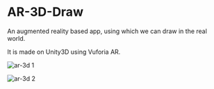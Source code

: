 # AR-3D-Draw
An augmented reality based app, using which we can draw in the real world.

It is made on Unity3D using Vuforia AR.

![ar-3d 1](https://user-images.githubusercontent.com/24875366/46138031-80e9e680-c268-11e8-9cc8-4b707a98090d.jpeg)


![ar-3d 2](https://user-images.githubusercontent.com/24875366/46138139-c27a9180-c268-11e8-94f9-b60992662e3b.jpeg)
